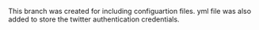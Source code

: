 This branch was created for including configuartion files. yml file was also added to store the twitter authentication credentials.
